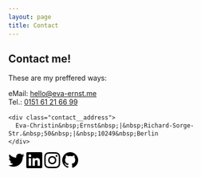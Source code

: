 ```yaml
---
layout: page
title: Contact
---
```

<h2 class="work-experience__headline">Contact me!</h2>
<p class="contact__intro">
  These are my preffered ways:
</p>
<div class="row">
  <div class="six columns">
    <div class="contact__methods">
      eMail: <a href="mailto:hello@eva-ernst.me">hello@eva-ernst.me</a>
      <br> Tel.: <a href="tel:+4915161216699">0151 61 21 66 99</a>
    </div>
  </div>

    <div class="contact__address">
      Eva-Christin&nbsp;Ernst&nbsp;|&nbsp;Richard-Sorge-Str.&nbsp;50&nbsp;|&nbsp;10249&nbsp;Berlin
    </div>

  <a class="contact__social-link" href="https://twitter.com/EvaCErnst"><img src="img/twitter.svg"></a>
  <a class="contact__social-link" href="https://www.linkedin.com/in/eva-christin-ernst-61598abb/"><img src="img/linkedin.svg"></a>
  <a class="contact__social-link" href="https://www.instagram.com/evafroehlich/"><img src="img/instagram.svg"></a>
  <a class="contact__social-link" href="https://github.com/evafroehlich/"><img src="img/github.svg"></a>

</div>


